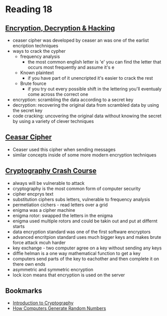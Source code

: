 # Reading 18

## [Encryption, Decryption & Hacking](https://www.khanacademy.org/computing/computers-and-internet/xcae6f4a7ff015e7d:online-data-security/xcae6f4a7ff015e7d:data-encryption-techniques/a/encryption-decryption-and-code-cracking)

- ceaser cipher was developed by ceaser an was one of the earlist encription techniques
- ways to crack the cypher
  - frequency analysis
    - the most common english letter is 'e' you can find the letter that occurs most frequently and assume it's e
  - Known plaintext
    - if you have part of it unencripted it's easier to crack the rest
  - Brute fource
    - if you try out every possible shift in the lettering you'll eventualy come across the correct one
- encryption: scrambling the data according to a secret key
- decryption: recovering the original data from scrambled data by using the secret key
- code cracking: uncovering the original data without knowing the secret by using a variety of clever techniques

## [Ceasar Cipher](https://en.wikipedia.org/wiki/Caesar_cipher)

- Ceaser used this cipher when sending messages
- similar concepts inside of some more modern encryption techniques

## [Cryptography Crash Course](https://www.youtube.com/watch?v=jhXCTbFnK8o)

- always will be vulnerable to attack
- cryptography is the most common form of computer security
- cipher encprys text
- substitution ciphers subs letters, vulnerable to frequency analysis
- permetiation cichers - read letters over a grid
- enigma was a cipher machine
- enigma rotor: swapped the letters in the enigma
- enigma used multiple rotors and could be takin out and put at differnt starts
- data encryption standard was one of the first software encryptors
- advanced encritpion standard uses much bigger keys and makes brute force attack mcuh harder
- key exchange - two computer agree on a key without sending any keys
- diffie helman is a one way mathematical function to get a key
- computers send parts of the key to eachother and then complete it on there own ends
- asymmetric and symmetric encryption
- lock icon means that encryption is used on the server

## Bookmarks

- [Introduction to Cryptography](https://thebestvpn.com/cryptography/)
- [How Computers Generate Random Numbers](https://www.howtogeek.com/183051/htg-explains-how-computers-generate-random-numbers/)
